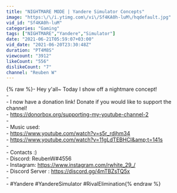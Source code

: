 ```yaml
---
title: "NIGHTMARE MODE | Yandere Simulator Concepts"
image: "https:\/\/i.ytimg.com\/vi\/Sf4KA0h-luM\/hqdefault.jpg"
vid_id: "Sf4KA0h-luM"
categories: "Gaming"
tags: ["NIGHTMARE","Yandere","Simulator"]
date: "2021-06-21T05:59:07+03:00"
vid_date: "2021-06-20T23:30:48Z"
duration: "PT4M8S"
viewcount: "3912"
likeCount: "556"
dislikeCount: "7"
channel: "Reuben W"
---
```

{% raw %}- Hey y'all~ Today I show off a nightmare concept!<br />-<br />- I now have a donation link! Donate if you would like to support the channel!<br />- <a rel="nofollow" target="blank" href="https://donorbox.org/supporting-my-youtube-channel-2">https://donorbox.org/supporting-my-youtube-channel-2</a><br />-<br />- Music used: <br />- <a rel="nofollow" target="blank" href="https://www.youtube.com/watch?v=s5r_rdjhm34">https://www.youtube.com/watch?v=s5r_rdjhm34</a><br />- <a rel="nofollow" target="blank" href="https://www.youtube.com/watch?v=11gLdTEBHCI&amp;t=141s">https://www.youtube.com/watch?v=11gLdTEBHCI&amp;t=141s</a><br />-<br />- Contacts :)<br />- Discord: ReubenW#4556​​​​​​<br />- Instagram: <a rel="nofollow" target="blank" href="https://www.instagram.com/rwhite_29_/">https://www.instagram.com/rwhite_29_/</a><br />- Discord Server : <a rel="nofollow" target="blank" href="https://discord.gg/4mTBZsTQ5x​​​​​​">https://discord.gg/4mTBZsTQ5x​​​​​​</a><br />-<br />- #Yandere​​​​ #YandereSimulator​ #RivalElimination{% endraw %}

